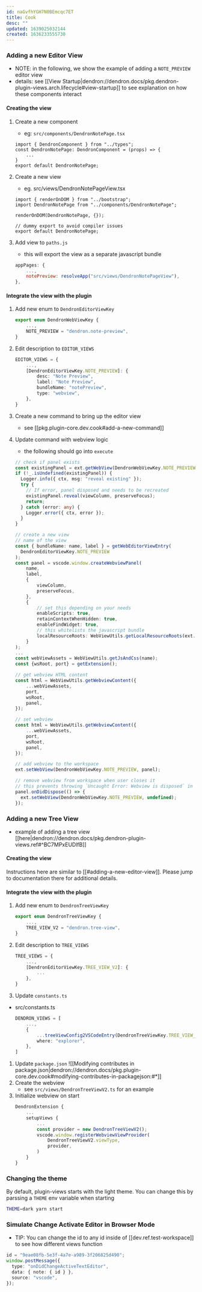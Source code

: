 ```yaml
---
id: naGvfhYGH7N0BEmcqc7ET
title: Cook
desc: ""
updated: 1639025032144
created: 1636233555730
---
```


### Adding a new Editor View

- NOTE: in the following, we show the example of adding a `NOTE_PREVIEW` editor view
- details: see [[View Startup|dendron://dendron.docs/pkg.dendron-plugin-views.arch.lifecycle#view-startup]] to see explanation on how these components interact

#### Creating the view

1. Create a new component
   - eg: `src/components/DendronNotePage.tsx`
   ```tsx
   import { DendronComponent } from "../types";
   const DendronNotePage: DendronComponent = (props) => {
       ...
   }
   export default DendronNotePage;
   ```
1. Create a new view

   - eg. src/views/DendronNotePageView.tsx

   ```tsx
   import { renderOnDOM } from "../bootstrap";
   import DendronNotePage from "../components/DendronNotePage";

   renderOnDOM(DendronNotePage, {});

   // dummy export to avoid compiler issues
   export default DendronNotePage;
   ```

1. Add view to `paths.js`
   - this will export the view as a separate javascript bundle
   ```js
   appPages: {
       ...,
       notePreview: resolveApp("src/views/DendronNotePageView"),
   },
   ```

#### Integrate the view with the plugin

1. Add new enum to `DendronEditorViewKey`
   ```ts
   export enum DendronWebViewKey {
       ...,
       NOTE_PREVIEW = "dendron.note-preview",
   }
   ```
1. Edit description to `EDITOR_VIEWS`
   ```ts
   EDITOR_VIEWS = {
       ...,
       [DendronEditorViewKey.NOTE_PREVIEW]: {
           desc: "Note Preview",
           label: "Note Preview",
           bundleName: "notePreview",
           type: "webview",
       },
   }
   ```
1. Create a new command to bring up the editor view
   - see [[pkg.plugin-core.dev.cook#add-a-new-command]]
1. Update command with webview logic

   - the following should go into `execute`

   ```ts
   // check if panel exists
   const existingPanel = ext.getWebView(DendronWebViewKey.NOTE_PREVIEW);
   if (!_.isUndefined(existingPanel)) {
     Logger.info({ ctx, msg: "reveal existing" });
     try {
       // If error, panel disposed and needs to be recreated
       existingPanel.reveal(viewColumn, preserveFocus);
       return;
     } catch (error: any) {
       Logger.error({ ctx, error });
     }
   }

   // create a new view
   // name of the view
   const { bundleName: name, label } = getWebEditorViewEntry(
     DendronEditorViewKey.NOTE_PREVIEW
   );
   const panel = vscode.window.createWebviewPanel(
       name,
       label,
       {
           viewColumn,
           preserveFocus,
       },
       {
           // set this depending on your needs
           enableScripts: true,
           retainContextWhenHidden: true,
           enableFindWidget: true,
           // this whitelists the javascript bundle
           localResourceRoots: WebViewUtils.getLocalResourceRoots(ext.context),
       }
   );
   ...
   const webViewAssets = WebViewUtils.getJsAndCss(name);
   const {wsRoot, port} = getExtension();

   // get webview HTML content
   const html = WebViewUtils.getWebviewContent({
       ...webViewAssets,
       port,
       wsRoot,
       panel,
   });

   // set webview
   const html = WebViewUtils.getWebviewContent({
       ...webViewAssets,
       port,
       wsRoot,
       panel,
   });

   // add webview to the workspace
   ext.setWebView(DendronWebViewKey.NOTE_PREVIEW, panel);

   // remove webview from workspace when user closes it
   // this prevents throwing `Uncaught Error: Webview is disposed` in `ShowPreviewCommand#refresh`
   panel.onDidDispose(() => {
     ext.setWebView(DendronWebViewKey.NOTE_PREVIEW, undefined);
   });
   ```

### Adding a new Tree View

- example of adding a tree view [[here|dendron://dendron.docs/pkg.dendron-plugin-views.ref#^BC7MPxEUDlfB]]

#### Creating the view

Instructions here are similar to [[#adding-a-new-editor-view]]. Please jump to documentation there for additional details.

#### Integrate the view with the plugin

1. Add new enum to `DendronTreeViewKey`
   ```ts
   export enum DendronTreeViewKey {
       ...,
       TREE_VIEW_V2 = "dendron.tree-view",
   }
   ```
1. Edit description to `TREE_VIEWS`
   ```ts
   TREE_VIEWS = {
       ...,
       [DendronEditorViewKey.TREE_VIEW_V2]: {
           ...
       },
   }
   ```
1. Update `constants.ts`

- src/constants.ts
  ```ts
  DENDRON_VIEWS = [
      ...,
      {
          ...treeViewConfig2VSCodeEntry(DendronTreeViewKey.TREE_VIEW_V2),
          where: "explorer",
      },
  ]
  ```

1. Update `package.json`
   ![[Modifying contributes in package.json|dendron://dendron.docs/pkg.plugin-core.dev.cook#modifying-contributes-in-packagejson:#*]]
1. Create the webview
   - see `src/views/DendronTreeViewV2.ts` for an example
1. Initialize webview on start
   ```ts
   DendronExtension {
       ...
       setupViews {
           ...
           const provider = new DendronTreeViewV2();
           vscode.window.registerWebviewViewProvider(
               DendronTreeViewV2.viewType,
               provider,
           )
       }
   }
   ```

### Changing the theme

By default, plugin-views starts with the light theme. You can change this by parssing a `THEME` env variable when starting

```sh
THEME=dark yarn start
```

### Simulate Change Activate Editor in Browser Mode

- TIP: You can change the id to any id inside of [[dev.ref.test-workspace]] to see how different views function

```ts
id = "9eae08fb-5e3f-4a7e-a989-3f206825d490";
window.postMessage({
  type: "onDidChangeActiveTextEditor",
  data: { note: { id } },
  source: "vscode",
});
```
